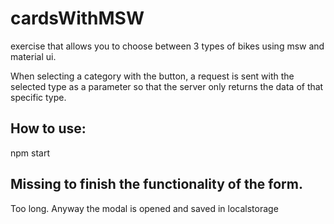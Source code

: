 # cardsWithMSW

exercise that allows you to choose between 3 types of bikes using msw and material ui.

When selecting a category with the button, a request is sent with the selected type as a parameter so that the server only returns the data of that specific type.


## How to use:

npm start


## Missing to finish the functionality of the form.

Too long.
Anyway the modal is opened and saved in localstorage
